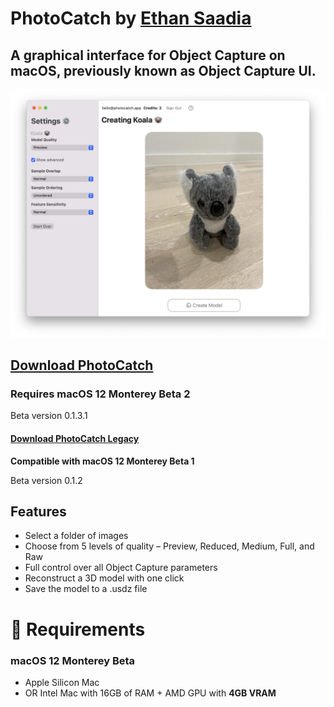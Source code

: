 # PhotoCatch by [Ethan Saadia](http://twitter.com/ethansaadia)
## A graphical interface for Object Capture on macOS, previously known as Object Capture UI.

![Screenshot of the app](screenshot.jpg)

## [Download PhotoCatch](https://bit.ly/photocatch0131)
### Requires macOS 12 Monterey Beta 2
Beta version 0.1.3.1

#### [Download PhotoCatch Legacy](https://bit.ly/3hd8K3D)
**Compatible with macOS 12 Monterey Beta 1**

Beta version 0.1.2

## Features
- Select a folder of images 
- Choose from 5 levels of quality – Preview, Reduced, Medium, Full, and Raw
- Full control over all Object Capture parameters
- Reconstruct a 3D model with one click
- Save the model to a .usdz file

# 🚨 Requirements
### macOS 12 Monterey Beta
- Apple Silicon Mac
- OR Intel Mac with 16GB of RAM + AMD GPU with **4GB VRAM**
